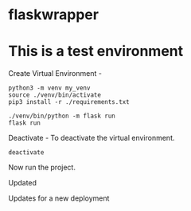 # flaskwrapper

# This is a test environment


Create Virtual Environment -

    python3 -m venv my_venv 
    source ./venv/bin/activate 
    pip3 install -r ./requirements.txt

    ./venv/bin/python -m flask run
    flask run 


Deactivate - To deactivate the virtual environment. 
    
    deactivate


Now run the project. 

Updated 

Updates for a new deployment






